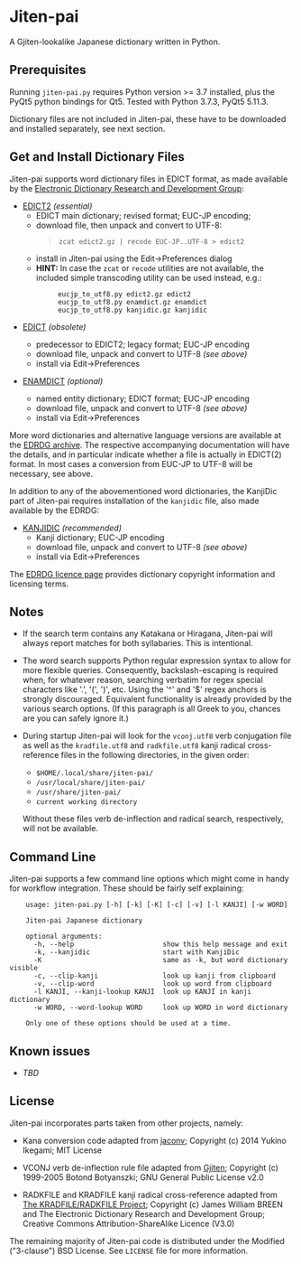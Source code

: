 # Jiten-pai

A Gjiten-lookalike Japanese dictionary written in Python.

## Prerequisites

Running `jiten-pai.py` requires Python version >= 3.7 installed, plus the
PyQt5 python bindings for Qt5. Tested with Python 3.7.3, PyQt5 5.11.3.

Dictionary files are not included in Jiten-pai, these have to be downloaded
and installed separately, see next section.


## Get and Install Dictionary Files

Jiten-pai supports word dictionary files in EDICT format, as made available by
the [Electronic Dictionary Research and Development Group](http://www.edrdg.org/):

* [EDICT2](http://ftp.edrdg.org/pub/Nihongo/edict2.gz) *(essential)*
    * EDICT main dictionary; revised format; EUC-JP encoding;
    * download file, then unpack and convert to UTF-8:
      > `zcat edict2.gz | recode EUC-JP..UTF-8 > edict2`
    * install in Jiten-pai using the Edit->Preferences dialog
    * **HINT:** In case the `zcat` or `recode` utilities are not available,
      the included simple transcoding utility can be used instead, e.g.:
```
            eucjp_to_utf8.py edict2.gz edict2
            eucjp_to_utf8.py enamdict.gz enamdict
            eucjp_to_utf8.py kanjidic.gz kanjidic
```

* [EDICT](http://ftp.edrdg.org/pub/Nihongo/edict.gz) *(obsolete)*
    * predecessor to EDICT2; legacy format; EUC-JP encoding
    * download file, unpack and convert to UTF-8 *(see above)*
    * install via Edit->Preferences

* [ENAMDICT](http://ftp.edrdg.org/pub/Nihongo/enamdict.gz) *(optional)*
    * named entity dictionary; EDICT format; EUC-JP encoding
    * download file, unpack and convert to UTF-8 *(see above)*
    * install via Edit->Preferences

More word dictionaries and alternative language versions are available at
the [EDRDG archive](http://ftp.edrdg.org/pub/Nihongo/#dic_fil). The
respective accompanying documentation will have the details, and in
particular indicate whether a file is actually in EDICT(2) format. In most
cases a conversion from EUC-JP to UTF-8 will be necessary, see above.

In addition to any of the abovementioned word dictionaries, the KanjiDic
part of Jiten-pai requires installation of the `kanjidic` file, also made
available by the EDRDG:

* [KANJIDIC](http://ftp.edrdg.org/pub/Nihongo/kanjidic.gz) *(recommended)*
    * Kanji dictionary; EUC-JP encoding
    * download file, unpack and convert to UTF-8 *(see above)*
    * install via Edit->Preferences

The [EDRDG licence page](http://www.edrdg.org/edrdg/licence.html) provides
dictionary copyright information and licensing terms.


## Notes

* If the search term contains any Katakana or Hiragana, Jiten-pai will
  always report matches for both syllabaries. This is intentional.

* The word search supports Python regular expression syntax to allow for
  more flexible queries. Consequently, backslash-escaping is required when,
  for whatever reason, searching verbatim for regex special characters
  like '.', '(', ')', etc.  Using the '^' and '$' regex anchors is
  strongly discouraged. Equivalent functionality is already provided by
  the various search options. (If this paragraph is all Greek to you,
  chances are you can safely ignore it.)

* During startup Jiten-pai will look for the `vconj.utf8` verb conjugation
  file as well as the `kradfile.utf8` and `radkfile.utf8` kanji radical
  cross-reference files in the following directories, in the given order:
    * `$HOME/.local/share/jiten-pai/`
    * `/usr/local/share/jiten-pai/`
    * `/usr/share/jiten-pai/`
    * `current working directory`

    Without these files verb de-inflection and radical search, respectively,
    will not be available.


## Command Line

Jiten-pai supports a few command line options which might come in handy
for workflow integration.  These should be fairly self explaining:
```
    usage: jiten-pai.py [-h] [-k] [-K] [-c] [-v] [-l KANJI] [-w WORD]

    Jiten-pai Japanese dictionary

    optional arguments:
      -h, --help                      show this help message and exit
      -k, --kanjidic                  start with KanjiDic
      -K                              same as -k, but word dictionary visible
      -c, --clip-kanji                look up kanji from clipboard
      -v, --clip-word                 look up word from clipboard
      -l KANJI, --kanji-lookup KANJI  look up KANJI in kanji dictionary
      -w WORD, --word-lookup WORD     look up WORD in word dictionary

    Only one of these options should be used at a time.
```


## Known issues

* *TBD*


## License

Jiten-pai incorporates parts taken from other projects, namely:

* Kana conversion code adapted from [jaconv](https://github.com/ikegami-yukino/jaconv);
  Copyright (c) 2014 Yukino Ikegami; MIT License

* VCONJ verb de-inflection rule file adapted from [Gjiten](http://gjiten.sourceforge.net/);
  Copyright (c) 1999-2005 Botond Botyanszki; GNU General Public License v2.0

* RADKFILE and KRADFILE kanji radical cross-reference adapted from
  [The KRADFILE/RADKFILE Project](http://www.edrdg.org/krad/kradinf.html);
  Copyright (c) James William BREEN and The Electronic Dictionary Research
  and Development Group; Creative Commons Attribution-ShareAlike Licence (V3.0)

The remaining majority of Jiten-pai code is distributed under the
Modified ("3-clause") BSD License. See `LICENSE` file for more information.
